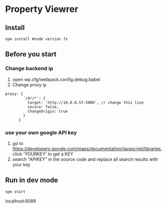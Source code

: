 # Property Viewrer

## Install
```
npm install #node version 7x
```
## Before you start
### Change backend ip
1. open wp.cfg/webpack.config.debug.babel
2. Change proxy ip
```
proxy: {
        '/dr/*': {
          target: 'http://10.0.0.57:5000', // change this line
          secure: false,
          changeOrigin: true
        }
      }
```

### use your own google API key
1. go to https://developers.google.com/maps/documentation/javascript/libraries, click 'YOURKEY' to get a KEY
2. search "APIKEY" in the source code and replace all search results with your key

## Run in dev mode
```
npm start
```
localhost:8089



